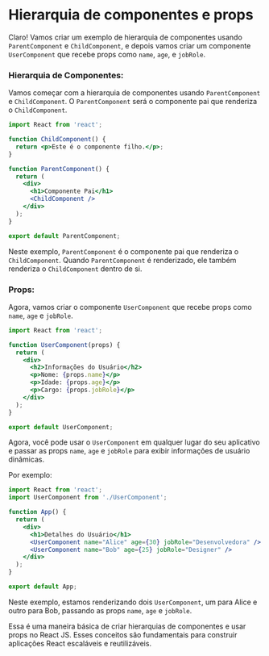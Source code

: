 # Hierarquia de componentes e props

Claro! Vamos criar um exemplo de hierarquia de componentes usando `ParentComponent` e `ChildComponent`, e depois vamos criar um componente `UserComponent` que recebe props como `name`, `age`, e `jobRole`.

### Hierarquia de Componentes:

Vamos começar com a hierarquia de componentes usando `ParentComponent` e `ChildComponent`. O `ParentComponent` será o componente pai que renderiza o `ChildComponent`.

```jsx
import React from 'react';

function ChildComponent() {
  return <p>Este é o componente filho.</p>;
}

function ParentComponent() {
  return (
    <div>
      <h1>Componente Pai</h1>
      <ChildComponent />
    </div>
  );
}

export default ParentComponent;
```

Neste exemplo, `ParentComponent` é o componente pai que renderiza o `ChildComponent`. Quando `ParentComponent` é renderizado, ele também renderiza o `ChildComponent` dentro de si.

### Props:

Agora, vamos criar o componente `UserComponent` que recebe props como `name`, `age` e `jobRole`.

```jsx
import React from 'react';

function UserComponent(props) {
  return (
    <div>
      <h2>Informações do Usuário</h2>
      <p>Nome: {props.name}</p>
      <p>Idade: {props.age}</p>
      <p>Cargo: {props.jobRole}</p>
    </div>
  );
}

export default UserComponent;
```

Agora, você pode usar o `UserComponent` em qualquer lugar do seu aplicativo e passar as props `name`, `age` e `jobRole` para exibir informações de usuário dinâmicas.

Por exemplo:

```jsx
import React from 'react';
import UserComponent from './UserComponent';

function App() {
  return (
    <div>
      <h1>Detalhes do Usuário</h1>
      <UserComponent name="Alice" age={30} jobRole="Desenvolvedora" />
      <UserComponent name="Bob" age={25} jobRole="Designer" />
    </div>
  );
}

export default App;
```

Neste exemplo, estamos renderizando dois `UserComponent`, um para Alice e outro para Bob, passando as props `name`, `age` e `jobRole`.

Essa é uma maneira básica de criar hierarquias de componentes e usar props no React JS. Esses conceitos são fundamentais para construir aplicações React escaláveis e reutilizáveis.